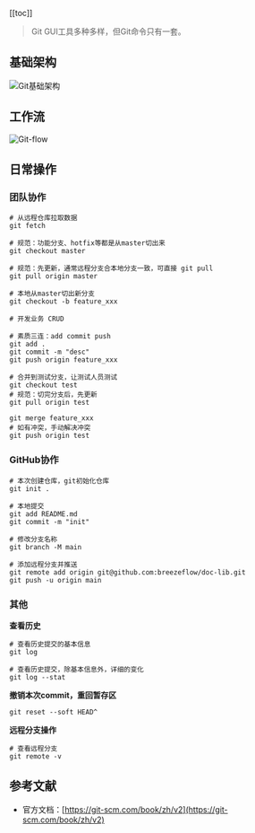 [[toc]]

> Git GUI工具多种多样，但Git命令只有一套。

## 基础架构

![Git基础架构](~@img/utils/git-status.png)

## 工作流

![Git-flow](~@img/utils/git-flow.png)

## 日常操作

### 团队协作
```shell
# 从远程仓库拉取数据
git fetch

# 规范：功能分支、hotfix等都是从master切出来
git checkout master

# 规范：先更新，通常远程分支合本地分支一致，可直接 git pull
git pull origin master 

# 本地从master切出新分支
git checkout -b feature_xxx

# 开发业务 CRUD

# 素质三连：add commit push 
git add .
git commit -m "desc"
git push origin feature_xxx

# 合并到测试分支，让测试人员测试
git checkout test
# 规范：切完分支后，先更新
git pull origin test

git merge feature_xxx
# 如有冲突，手动解决冲突
git push origin test
```

### GitHub协作

```shell
# 本次创建仓库，git初始化仓库
git init .

# 本地提交
git add README.md
git commit -m "init"

# 修改分支名称
git branch -M main

# 添加远程分支并推送
git remote add origin git@github.com:breezeflow/doc-lib.git
git push -u origin main
```

### 其他

**查看历史**
```shell
# 查看历史提交的基本信息
git log

# 查看历史提交，除基本信息外，详细的变化
git log --stat

```

**撤销本次commit，重回暂存区**
```shell
git reset --soft HEAD^
```

**远程分支操作**
```shell
# 查看远程分支
git remote -v
```


## 参考文献

- 官方文档：[https://git-scm.com/book/zh/v2](https://git-scm.com/book/zh/v2)